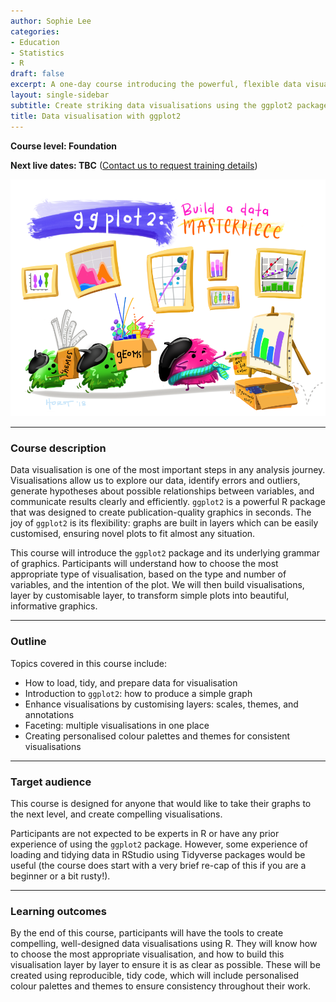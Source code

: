 ```yaml
---
author: Sophie Lee
categories:
- Education
- Statistics
- R
draft: false
excerpt: A one-day course introducing the powerful, flexible data visualisation package, ggplot2. Create compelling visualisations that can be used to explore data, generate hypotheses, and communicate results.
layout: single-sidebar
subtitle: Create striking data visualisations using the ggplot2 package
title: Data visualisation with ggplot2
---
```


**Course level: Foundation**

**Next live dates: TBC** ([Contact us to request training details](mailto:sophie.a.lee10@gmail.com))

![Illustration by Alison Horst](ggplot_cartoon.png)

---

### Course description

Data visualisation is one of the most important steps in any analysis journey. Visualisations allow us to explore our data, identify errors and outliers, generate hypotheses about possible relationships between variables, and communicate results clearly and efficiently. `ggplot2` is a powerful R package that was designed to create publication-quality graphics in seconds. The joy of `ggplot2` is its flexibility: graphs are built in layers which can be easily customised, ensuring novel plots to fit almost any situation. 

This course will introduce the `ggplot2` package and its underlying grammar of graphics. Participants will understand how to choose the most appropriate type of visualisation, based on the type and number of variables, and the intention of the plot. We will then build visualisations, layer by customisable layer, to transform simple plots into beautiful, informative graphics. 

---

### Outline

Topics covered in this course include:

- How to load, tidy, and prepare data for visualisation
- Introduction to `ggplot2`: how to produce a simple graph
- Enhance visualisations by customising layers: scales, themes, and annotations
- Faceting: multiple visualisations in one place
- Creating personalised colour palettes and themes for consistent visualisations

--- 

### Target audience
This course is designed for anyone that would like to take their graphs to the next level, and create compelling visualisations. 

Participants are not expected to be experts in R or have any prior experience of using the `ggplot2` package. However, some  experience of loading and tidying data in RStudio using Tidyverse packages would be useful (the course does start with a very brief re-cap of this if you are a beginner or a bit rusty!).

---

### Learning outcomes
By the end of this course, participants will have the tools to create compelling, well-designed data visualisations using R. They will know how to choose the most appropriate visualisation, and how to build this visualisation layer by layer to ensure it is as clear as possible. These will be created using reproducible, tidy code, which will include personalised colour palettes and themes to ensure consistency throughout their work.